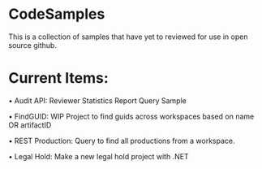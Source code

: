 # CodeSamples

This is a collection of samples that have yet to reviewed for use in open source github.

# Current Items:
• Audit API: Reviewer Statistics Report Query Sample

• FindGUID: WIP Project to find guids across workspaces based on name OR artifactID

• REST Production: Query to find all productions from a workspace.

• Legal Hold: Make a new legal hold project with .NET

